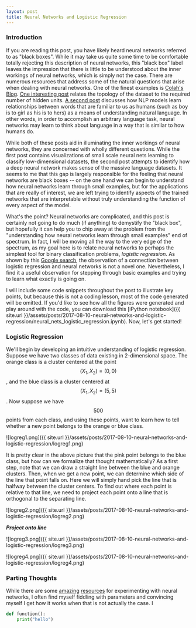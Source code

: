 ```yaml
---
layout: post
title: Neural Networks and Logistic Regression
---
```


### Introduction

If you are reading this post, you have likely heard neural networks referred to as "black boxes". While it may take us quite some time to be comfortable totally rejecting this description of neural networks, this "black box" label leaves the impression that there is little to be understood about the inner workings of neural networks, which is simply not the case. There are numerous resources that address some of the natural questions that arise when dealing with neural networks. One of the finest examples is [Colah's Blog](http://colah.github.io/). [One interesting post](http://colah.github.io/posts/2014-03-NN-Manifolds-Topology/) relates the topology of the dataset to the required number of hidden units. [A second post](http://colah.github.io/posts/2014-07-NLP-RNNs-Representations/) discusses how NLP models learn relationships between words that are familiar to us as humans (such as boy is to girl as his is to hers) as a means of understanding natural language. In other words, in order to accomplish an arbitrary language task, neural networks may learn to think about language in a way that is similar to how humans do.

While both of these posts aid in illuminating the inner workings of neural networks, they are concerned with wholly different questions. While the first post contains visualizations of small scale neural nets learning to classify low-dimensional datasets, the second post attempts to identify how a deep neural network makes sense of the massive language datasets. It seems to me that this gap is largely responsible for the feeling that neural networks are black boxes -- on the one hand we can begin to understand how neural networks learn through small examples, but for the applications that are really of interest, we are left trying to identify aspects of the trained networks that are interpretable without truly understanding the function of every aspect of the model.

What's the point? Neural networks are complicated, and this post is certainly not going to do much (if anything) to demystify the "black box", but hopefully it can help you to chip away at the problem from the "understanding how neural networks learn through small examples" end of spectrum. In fact, I will be moving all the way to the very edge of the spectrum, as my goal here is to relate neural networks to perhaps the simplest tool for binary classification problems, *logistic regression*. As shown by this [Google search](http://www.google.com/search?q=neural+network+logistic+regression), the observation of a connection between logistic regression and neural networks is not a novel one. Nevertheless, I find it a useful observation for stepping through basic examples and trying to learn what exactly is going on.

I will include some code snippets throughout the post to illustrate key points, but because this is not a coding lesson, most of the code generated will be omitted. If you'd like to see how all the figures were generated and play around with the code, you can download this [iPython notebook]({{ site.url }}/assets/posts/2017-08-10-neural-networks-and-logistic-regression/neural_nets_logistic_regression.ipynb). Now, let's get started!

### Logistic Regression

We'll begin by developing an intuitive understanding of logistic regression. Suppose we have two classes of data existing in 2-dimensional space. The orange class is a cluster centered at the point $$(X_1,X_2) = (0,0)$$, and the blue class is a cluster centered at $$(X_1,X_2) = (5,5)$$. Now suppose we have $$500$$ points from each class, and using these points, want to learn how to tell whether a new point belongs to the orange or blue class.

![logreg1.png]({{ site.url }}/assets/posts/2017-08-10-neural-networks-and-logistic-regression/logreg1.png)

It is pretty clear in the above picture that the pink point belongs to the blue class, but how can we formalize that thought mathematically? As a first step, note that we can draw a straight line between the blue and orange clusters. Then, when we get a new point, we can determine which side of the line that point falls on. Here we will simply hand pick the line that is halfway between the cluster centers. To find out where each point is relative to that line, we need to project each point onto a line that is orthogonal to the separating line.


![logreg2.png]({{ site.url }}/assets/posts/2017-08-10-neural-networks-and-logistic-regression/logreg2.png)

***Project onto line***

![logreg3.png]({{ site.url }}/assets/posts/2017-08-10-neural-networks-and-logistic-regression/logreg3.png)

![logreg4.png]({{ site.url }}/assets/posts/2017-08-10-neural-networks-and-logistic-regression/logreg4.png)



### Parting Thoughts

While there are some [amazing](http://http://playground.tensorflow.org/) [resources](http://cs.stanford.edu/people/karpathy/convnetjs/) for experimenting with neural networks, I often find myself fiddling with parameters and convincing myself I get how it works when that is not actually the case. I

```python
def function():
    print("hello")
```